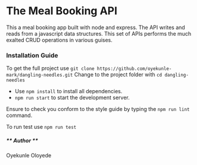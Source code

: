 # The Meal Booking API
This a meal booking app built with node and express.
The API writes and reads from a javascript data structures.
This set of APIs performs the much exalted CRUD operations in various guises.

### Installation Guide
To get the full project use ```git clone https://github.com/oyekunle-mark/dangling-needles.git```
Change to the project folder with ```cd dangling-needles```
* Use ```npm install``` to install all dependencies.
* ```npm run start``` to start the development server.

Ensure to check you conform to the style guide by typing the ```npm run lint``` command.

To run test use ```npm run test```

##### ** Author **
Oyekunle Oloyede
